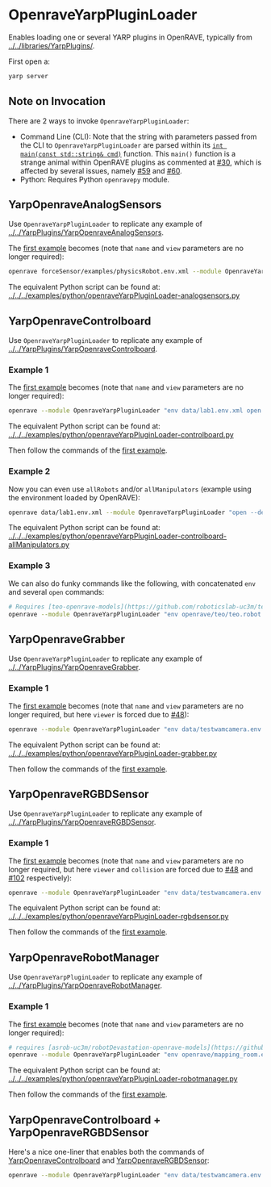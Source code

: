 # OpenraveYarpPluginLoader

Enables loading one or several YARP plugins in OpenRAVE, typically from [../../libraries/YarpPlugins/](../../YarpPlugins/).

First open a:
```bash
yarp server
```


## Note on Invocation
There are 2 ways to invoke `OpenraveYarpPluginLoader`:
- Command Line (CLI): Note that the string with parameters passed from the CLI to `OpenraveYarpPluginLoader` are parsed within its [`int main(const std::string& cmd)`](https://github.com/roboticslab-uc3m/openrave-yarp-plugins/blob/examples-improve/libraries/OpenravePlugins/OpenraveYarpPluginLoader/OpenraveYarpPluginLoader.cpp#L57-L96) function. This `main()` function is a strange animal within OpenRAVE plugins as commented at [#30](https://github.com/roboticslab-uc3m/openrave-yarp-plugins/issues/30#issuecomment-306237545), which is affected by several issues, namely [#59](https://github.com/roboticslab-uc3m/openrave-yarp-plugins/issues/59) and [#60](https://github.com/roboticslab-uc3m/openrave-yarp-plugins/issues/60).
- Python: Requires Python `openravepy` module.


## YarpOpenraveAnalogSensors

Use `OpenraveYarpPluginLoader` to replicate any example of [../../YarpPlugins/YarpOpenraveAnalogSensors](../../YarpPlugins/YarpOpenraveControlboard#yarpopenraveanalogsensors).

The [first example](../../YarpPlugins/YarpOpenraveAnalogSensors#example-1) becomes (note that `name` and `view` parameters are no longer required):
```bash
openrave forceSensor/examples/physicsRobot.env.xml --module OpenraveYarpPluginLoader "open --device multipleanalogsensorsserver --subdevice YarpOpenraveAnalogSensors --robotIndex 0 --sensorIndex 0 --period 50"
```
The equivalent Python script can be found at: [../../../examples/python/openraveYarpPluginLoader-analogsensors.py](../../../examples/python/openraveYarpPluginLoader-analogsensors.py)


## YarpOpenraveControlboard

Use `OpenraveYarpPluginLoader` to replicate any example of [../../YarpPlugins/YarpOpenraveControlboard](../../YarpPlugins/YarpOpenraveControlboard#yarpopenravecontrolboard).

### Example 1
The [first example](../../YarpPlugins/YarpOpenraveControlboard#example-1) becomes (note that `name` and `view` parameters are no longer required):
```bash
openrave --module OpenraveYarpPluginLoader "env data/lab1.env.xml open --device controlboardwrapper2 --subdevice YarpOpenraveControlboard --robotIndex 0 --manipulatorIndex 0"
```
The equivalent Python script can be found at: [../../../examples/python/openraveYarpPluginLoader-controlboard.py](../../../examples/python/openraveYarpPluginLoader-controlboard.py)

Then follow the commands of the [first example](../../YarpPlugins/YarpOpenraveControlboard#example-1).

### Example 2
Now you can even use `allRobots` and/or `allManipulators` (example using the environment loaded by OpenRAVE):
```bash
openrave data/lab1.env.xml --module OpenraveYarpPluginLoader "open --device controlboardwrapper2 --subdevice YarpOpenraveControlboard --allRobots --allManipulators"
```
The equivalent Python script can be found at: [../../../examples/python/openraveYarpPluginLoader-controlboard-allManipulators.py](../../../examples/python/openraveYarpPluginLoader-controlboard-allManipulators.py)

### Example 3
We can also do funky commands like the following, with concatenated `env` and several `open` commands:
```bash
# Requires [teo-openrave-models](https://github.com/roboticslab-uc3m/teo-openrave-models)
openrave --module OpenraveYarpPluginLoader "env openrave/teo/teo.robot.xml open --device controlboardwrapper2 --subdevice YarpOpenraveControlboard --robotIndex 0 --manipulatorIndex 0 open --device controlboardwrapper2 --subdevice YarpOpenraveControlboard --robotIndex 0 --manipulatorIndex 2"
```


## YarpOpenraveGrabber

Use `OpenraveYarpPluginLoader` to replicate any example of [../../YarpPlugins/YarpOpenraveGrabber](../../YarpPlugins/YarpOpenraveGrabber#yarpopenravegrabber).

### Example 1
The [first example](../../YarpPlugins/YarpOpenraveGrabber#example-1) becomes (note that `name` and `view` parameters are no longer required, but here `viewer` is forced due to [#48](https://github.com/roboticslab-uc3m/openrave-yarp-plugins/issues/48#issuecomment-564939923)):
```bash
openrave --module OpenraveYarpPluginLoader "env data/testwamcamera.env.xml open --device grabberDual --subdevice YarpOpenraveGrabber --robotIndex 0 --sensorIndex 0" --viewer qtcoin
```
The equivalent Python script can be found at: [../../../examples/python/openraveYarpPluginLoader-grabber.py](../../../examples/python/openraveYarpPluginLoader-grabber.py)

Then follow the commands of the [first example](../../YarpPlugins/YarpOpenraveGrabber#example-1).


## YarpOpenraveRGBDSensor

Use `OpenraveYarpPluginLoader` to replicate any example of [../../YarpPlugins/YarpOpenraveRGBDSensor](../../YarpPlugins/YarpOpenraveRGBDSensor#yarpopenravergbdsensor).

### Example 1
The [first example](../../YarpPlugins/YarpOpenraveRGBDSensor#example-1) becomes (note that `name` and `view` parameters are no longer required, but here `viewer` and `collision` are forced due to [#48](https://github.com/roboticslab-uc3m/openrave-yarp-plugins/issues/48#issuecomment-564939923) and [#102](https://github.com/roboticslab-uc3m/openrave-yarp-plugins/issues/102) respectively):
```bash
openrave --module OpenraveYarpPluginLoader "env data/testwamcamera.env.xml open --device RGBDSensorWrapper --subdevice YarpOpenraveRGBDSensor --robotIndex 0 --rgbSensorIndex 0 --depthSensorIndex 3" --viewer qtcoin --collision ode
```
The equivalent Python script can be found at: [../../../examples/python/openraveYarpPluginLoader-rgbdsensor.py](../../../examples/python/openraveYarpPluginLoader-rgbdsensor.py)

Then follow the commands of the [first example](../../YarpPlugins/YarpOpenraveRGBDSensor#example-1).


## YarpOpenraveRobotManager

Use `OpenraveYarpPluginLoader` to replicate any example of [../../YarpPlugins/YarpOpenraveRobotManager](../../YarpPlugins/YarpOpenraveRobotManager#yarpopenraverobotmanager).

### Example 1
The [first example](../../YarpPlugins/YarpOpenraveRobotManager#example-1) becomes (note that `name` and `view` parameters are no longer required):
```bash
# requires [asrob-uc3m/robotDevastation-openrave-models](https://github.com/asrob-uc3m/robotDevastation-openrave-models)
openrave --module OpenraveYarpPluginLoader "env openrave/mapping_room.env.xml open --device RobotServer --subdevice YarpOpenraveRobotManager --robotIndex 0"
```
The equivalent Python script can be found at: [../../../examples/python/openraveYarpPluginLoader-robotmanager.py](../../../examples/python/openraveYarpPluginLoader-robotmanager.py)

Then follow the commands of the [first example](../../YarpPlugins/YarpOpenraveRobotManager#example-1).


## YarpOpenraveControlboard + YarpOpenraveRGBDSensor
Here's a nice one-liner that enables both the commands of [YarpOpenraveControlboard](../../YarpPlugins/YarpOpenraveControlboard#example-1) and [YarpOpenraveRGBDSensor](../../YarpPlugins/YarpOpenraveRGBDSensor#example-1):
```bash
openrave --module OpenraveYarpPluginLoader "env data/testwamcamera.env.xml open --device controlboardwrapper2 --subdevice YarpOpenraveControlboard --allRobots --allManipulators open --device RGBDSensorWrapper --subdevice YarpOpenraveRGBDSensor --robotIndex 0 --rgbSensorIndex 0 --depthSensorIndex 3" --viewer qtcoin --collision ode
```
